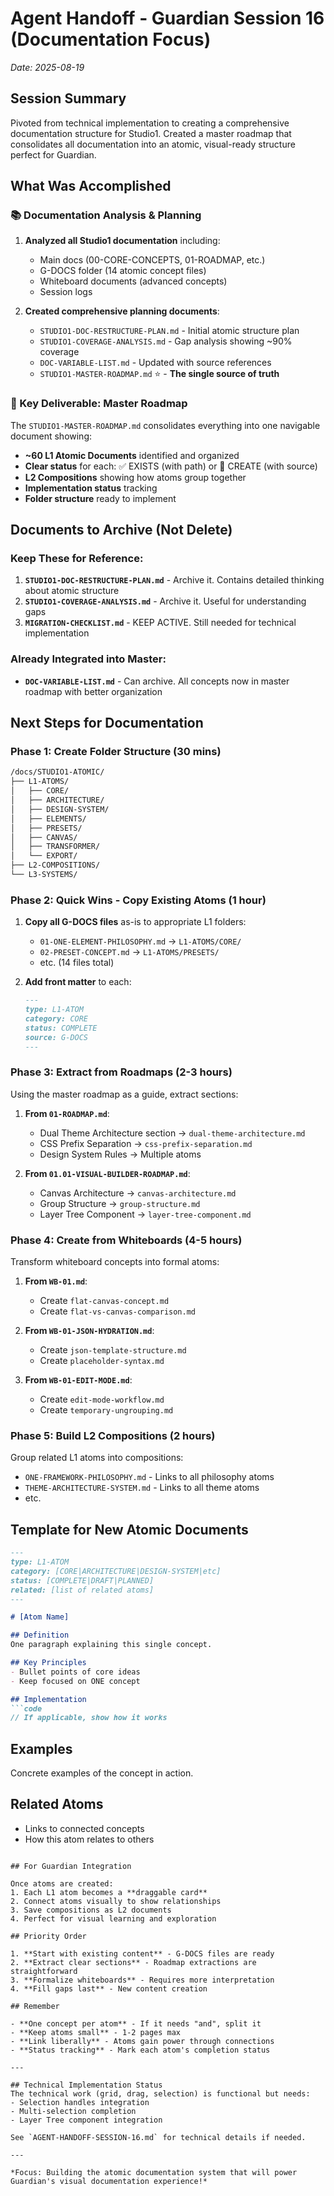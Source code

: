 # Agent Handoff - Guardian Session 16 (Documentation Focus)
*Date: 2025-08-19*

## Session Summary
Pivoted from technical implementation to creating a comprehensive documentation structure for Studio1. Created a master roadmap that consolidates all documentation into an atomic, visual-ready structure perfect for Guardian.

## What Was Accomplished

### 📚 Documentation Analysis & Planning
1. **Analyzed all Studio1 documentation** including:
   - Main docs (00-CORE-CONCEPTS, 01-ROADMAP, etc.)
   - G-DOCS folder (14 atomic concept files)
   - Whiteboard documents (advanced concepts)
   - Session logs

2. **Created comprehensive planning documents**:
   - `STUDIO1-DOC-RESTRUCTURE-PLAN.md` - Initial atomic structure plan
   - `STUDIO1-COVERAGE-ANALYSIS.md` - Gap analysis showing ~90% coverage
   - `DOC-VARIABLE-LIST.md` - Updated with source references
   - `STUDIO1-MASTER-ROADMAP.md` ⭐ - **The single source of truth**

### 🎯 Key Deliverable: Master Roadmap
The `STUDIO1-MASTER-ROADMAP.md` consolidates everything into one navigable document showing:
- **~60 L1 Atomic Documents** identified and organized
- **Clear status** for each: ✅ EXISTS (with path) or 📝 CREATE (with source)
- **L2 Compositions** showing how atoms group together
- **Implementation status** tracking
- **Folder structure** ready to implement

## Documents to Archive (Not Delete)

### Keep These for Reference:
1. **`STUDIO1-DOC-RESTRUCTURE-PLAN.md`** - Archive it. Contains detailed thinking about atomic structure
2. **`STUDIO1-COVERAGE-ANALYSIS.md`** - Archive it. Useful for understanding gaps
3. **`MIGRATION-CHECKLIST.md`** - KEEP ACTIVE. Still needed for technical implementation

### Already Integrated into Master:
- **`DOC-VARIABLE-LIST.md`** - Can archive. All concepts now in master roadmap with better organization

## Next Steps for Documentation

### Phase 1: Create Folder Structure (30 mins)
```bash
/docs/STUDIO1-ATOMIC/
├── L1-ATOMS/
│   ├── CORE/
│   ├── ARCHITECTURE/
│   ├── DESIGN-SYSTEM/
│   ├── ELEMENTS/
│   ├── PRESETS/
│   ├── CANVAS/
│   ├── TRANSFORMER/
│   └── EXPORT/
├── L2-COMPOSITIONS/
└── L3-SYSTEMS/
```

### Phase 2: Quick Wins - Copy Existing Atoms (1 hour)
1. **Copy all G-DOCS files** as-is to appropriate L1 folders:
   - `01-ONE-ELEMENT-PHILOSOPHY.md` → `L1-ATOMS/CORE/`
   - `02-PRESET-CONCEPT.md` → `L1-ATOMS/PRESETS/`
   - etc. (14 files total)

2. **Add front matter** to each:
   ```markdown
   ---
   type: L1-ATOM
   category: CORE
   status: COMPLETE
   source: G-DOCS
   ---
   ```

### Phase 3: Extract from Roadmaps (2-3 hours)
Using the master roadmap as a guide, extract sections:

1. **From `01-ROADMAP.md`**:
   - Dual Theme Architecture section → `dual-theme-architecture.md`
   - CSS Prefix Separation → `css-prefix-separation.md`
   - Design System Rules → Multiple atoms

2. **From `01.01-VISUAL-BUILDER-ROADMAP.md`**:
   - Canvas Architecture → `canvas-architecture.md`
   - Group Structure → `group-structure.md`
   - Layer Tree Component → `layer-tree-component.md`

### Phase 4: Create from Whiteboards (4-5 hours)
Transform whiteboard concepts into formal atoms:

1. **From `WB-01.md`**:
   - Create `flat-canvas-concept.md`
   - Create `flat-vs-canvas-comparison.md`

2. **From `WB-01-JSON-HYDRATION.md`**:
   - Create `json-template-structure.md`
   - Create `placeholder-syntax.md`

3. **From `WB-01-EDIT-MODE.md`**:
   - Create `edit-mode-workflow.md`
   - Create `temporary-ungrouping.md`

### Phase 5: Build L2 Compositions (2 hours)
Group related L1 atoms into compositions:
- `ONE-FRAMEWORK-PHILOSOPHY.md` - Links to all philosophy atoms
- `THEME-ARCHITECTURE-SYSTEM.md` - Links to all theme atoms
- etc.

## Template for New Atomic Documents

```markdown
---
type: L1-ATOM
category: [CORE|ARCHITECTURE|DESIGN-SYSTEM|etc]
status: [COMPLETE|DRAFT|PLANNED]
related: [list of related atoms]
---

# [Atom Name]

## Definition
One paragraph explaining this single concept.

## Key Principles
- Bullet points of core ideas
- Keep focused on ONE concept

## Implementation
```code
// If applicable, show how it works
```

## Examples
Concrete examples of the concept in action.

## Related Atoms
- Links to connected concepts
- How this atom relates to others
```

## For Guardian Integration

Once atoms are created:
1. Each L1 atom becomes a **draggable card**
2. Connect atoms visually to show relationships
3. Save compositions as L2 documents
4. Perfect for visual learning and exploration

## Priority Order

1. **Start with existing content** - G-DOCS files are ready
2. **Extract clear sections** - Roadmap extractions are straightforward
3. **Formalize whiteboards** - Requires more interpretation
4. **Fill gaps last** - New content creation

## Remember

- **One concept per atom** - If it needs "and", split it
- **Keep atoms small** - 1-2 pages max
- **Link liberally** - Atoms gain power through connections
- **Status tracking** - Mark each atom's completion status

---

## Technical Implementation Status
The technical work (grid, drag, selection) is functional but needs:
- Selection handles integration
- Multi-selection completion
- Layer Tree component integration

See `AGENT-HANDOFF-SESSION-16.md` for technical details if needed.

---

*Focus: Building the atomic documentation system that will power Guardian's visual documentation experience!*